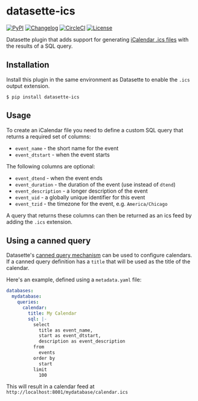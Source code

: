 # datasette-ics

[![PyPI](https://img.shields.io/pypi/v/datasette-ics.svg)](https://pypi.org/project/datasette-ics/)
[![Changelog](https://img.shields.io/github/v/release/simonw/datasette-ics?include_prereleases&label=changelog)](https://github.com/simonw/datasette-ics/releases)
[![CircleCI](https://circleci.com/gh/simonw/datasette-ics.svg?style=svg)](https://circleci.com/gh/simonw/datasette-ics)
[![License](https://img.shields.io/badge/license-Apache%202.0-blue.svg)](https://github.com/simonw/datasette-ics/blob/master/LICENSE)

Datasette plugin that adds support for generating [iCalendar .ics files](https://tools.ietf.org/html/rfc5545) with the results of a SQL query.

## Installation

Install this plugin in the same environment as Datasette to enable the `.ics` output extension.

    $ pip install datasette-ics

## Usage

To create an iCalendar file you need to define a custom SQL query that returns a required set of columns:

* `event_name` - the short name for the event
* `event_dtstart` - when the event starts

The following columns are optional:

* `event_dtend` - when the event ends
* `event_duration` - the duration of the event (use instead of `dtend`)
* `event_description` - a longer description of the event
* `event_uid` - a globally unique identifier for this event
* `event_tzid` - the timezone for the event, e.g. `America/Chicago`

A query that returns these columns can then be returned as an ics feed by adding the `.ics` extension.

## Using a canned query

Datasette's [canned query mechanism](https://datasette.readthedocs.io/en/stable/sql_queries.html#canned-queries) can be used to configure calendars. If a canned query definition has a `title` that will be used as the title of the calendar.

Here's an example, defined using a `metadata.yaml` file:

```yaml
databases:
  mydatabase:
    queries:
      calendar:
        title: My Calendar
        sql: |-
          select
            title as event_name,
            start as event_dtstart,
            description as event_description
          from
            events
          order by
            start
          limit
            100
```
This will result in a calendar feed at `http://localhost:8001/mydatabase/calendar.ics`
